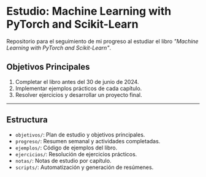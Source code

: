 # Estudio: Machine Learning with PyTorch and Scikit-Learn

Repositorio para el seguimiento de mi progreso al estudiar el libro _"Machine Learning with PyTorch and Scikit-Learn"_.

## Objetivos Principales
1. Completar el libro antes del 30 de junio de 2024.
2. Implementar ejemplos prácticos de cada capítulo.
3. Resolver ejercicios y desarrollar un proyecto final.

---

## Estructura
- `objetivos/`: Plan de estudio y objetivos principales.
- `progreso/`: Resumen semanal y actividades completadas.
- `ejemplos/`: Código de ejemplos del libro.
- `ejercicios/`: Resolución de ejercicios prácticos.
- `notas/`: Notas de estudio por capítulo.
- `scripts/`: Automatización y generación de resúmenes.
    